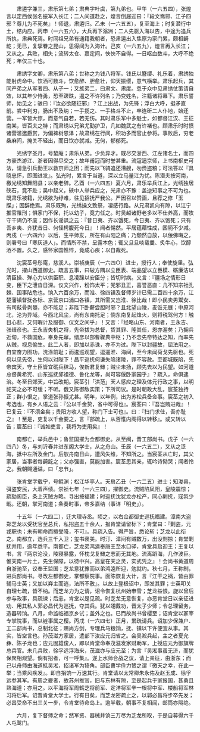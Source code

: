 <!-- { "loadSidebar": true } -->
　　肃遴字兼三，肃乐第七弟；肃典字叶虞，第九弟也。甲午（一六五四），张煌言以定西侯张名振军入长江；二人间道赴之，煌言倒屣迎曰：『段文鸯邪、江子四邪？尊儿为不死矣』！师退，肃遴归。乙未（一六五五），复至海上；时复潜行中土，结内应。丙申（一六五六），大兵再下滃洲；二人先驱入海以告，中途为追兵所执，肃典死焉。时同祖兄弟有通籍我朝者，恐肃遴出入焦原为家门累，颇相齮龁；无已，复挈眷之昆山，思得间为入海计。己亥（一六五九），煌言再入长江；又从之。兵败，相失；流转太仓、嘉定间，怏怏不自得。一日呕血数斗，大呼不绝死；年仅三十也。

　　肃绣字文卿，肃乐第八弟；世称之为钱八将军。钱氏以簪缨、礼乐着，肃绣独能射虎命中。饮酒可数斗，饮愈醉、胆愈壮，仰天振缨，意气横举。肃乐起兵，其同产弟之从军者四、从子一；又族弟二，曰肃文、肃度。忽于众中见肃绣仗策请自效，以其年少恃勇，恐至蹉跌，遏之不许列名；乃变姓名，注籍诸将幕下。肃乐誓师，始见之；骇曰：『汝必欲随征邪』？江上出战，为先锋；浮白大呼，挺矛直前。尝中利刃，肠出不及纳；一手揽之、一手格斗不止，卒连斫二人仆地，始还营。一军皆大惊，而意气自若，若无伤。其时肃乐军中多魁士，如都督江汉、王征南某，皆百夫之特；而肃绣以兄弟尤勤护卫，几如魏武之有许褚也。顾肃乐时时愤诸营滥邀爵赏，为偏裨树恩泽；故肃绣在行间，积功多而官止参将。事败后，穷老桑麻间，掩关不轻出，而日饮亦就减。无何，郁郁死。

　　光绣字圣月，号蛰庵；肃乐从弟。少负异才。既尽交浙西、江左诸名士，而四方豪杰游江、浙者因得尽交之；故年甫冠而时誉甚重。流寇逼京师，上书南枢史可法，请急引兵勤王以救京师之困；而先以飞骑追还漕艘，勿赍盗粮；可法答以『具晓忠怀，即图进发』。弘光时，累言于当道，深以立马量江为忧。陈潜夫按河南，檄光绣知舞阳县；以亲老辞。乙酉（一六四五）夏六月，肃乐举兵江上，光绣独居硖石，竟不赴；吴中起义，硖中人举兵应之，光肃亦不豫：盖逆知事之不可为也。既肃乐被籍，光绣欲为纾难，往见招抚严我公。严因召以赞画，且荐之修「玉牒」；因辞绝焉。肃乐既殉，光绣操文致祭，凄感行路。从兄肃凯向有隙，以江宁推官罹刑；惧家门不保，托以幼子，竟力任之。时吴越诸野老多以不仕养高，而牧守干谒仍不废；因作长谣讽之云：『昔日夷、齐以饿死，今日夷、齐以饱死；只有吾乡夷、齐犹昔日、何怪枵腹死今日』！闻者惕然。平居蕴藉性成，困阨不少减。丙戌（一六四六）以后，生平师友，所在有山阳之痛；乃颓然自放，以佞佛晦之，则署号曰「寒灰道人」。而情所不禁，呈露本色；辄又旦旦啖鼋羹、炙牛心，饮醇酒不置。久之，感怀家国憔悴，竟成心疾；以自裁死。

　　沈宸荃号彤庵，慈溪人。崇祯庚辰（一六四○）进士，授行人；奉使旋里。弘光时，擢山西道御史。疏言五事，曰破方隅以立臣表、端品望以立臣模、砺廉洁以清臣操、殚心力以供臣职、息凌躁以安臣分；皆切时病。又言：『疆场之情形日变，臣下之泄沓日深。仪文兴作，粉饰太平；党邪丑正，喜誉恶直：几不知宗社孔棘、国事阽危也。饷入六百余万，而淮、徐四镇及督师岁计已需二百四十余万，江楚藩镇督抚各标、京营京口浦口各镇，其所需又岂淮、徐比哉！即小民卖男鬻女、有司敲骨剥髓，亦不能足；非陛下卧薪尝胆时邪？且北望山陵，麦饭无展；中原河北，沦为异域。今西北风尘，尚有东南托足；倘东南复起烽火，则将税驾何方！触目心悲，又何暇计及服御、仪文之间乎』！又言：『经略山东、河南者，王永吉、张缙彦也。王永吉失机之将，先帝拔为总督，贷其罪、隆其任，恩亦渥矣；乃拥兵近甸，不救国危，奉身先窜。缙彦以部曹骤典中枢；乃不念先帝特达之知，而率先从贼，视息偷生。此二人者，即加以赤诛，亦不为过。陛下以封疆故，屈法用之。自宜奋力图功，洗涤前耻；而逡巡观望，逗遛淮、海间，至今未闻荷戈先驱也。死何以见先帝，生何以对陛下！昌平巡抚何谦失陷诸陵，罪不容赦。至都城既陷，先帝宾天，守土臣皆宜砺兵秣马，俟新君复雠；贼尘未扬，顾先去以为民望。如河道总督黄希宪、山东巡抚邱祖德、鲁化龙等，尚可容偃卧家园乎』？疏入，命俱逮治。冬至日郊天，中旨改期。宸荃引「洪范」天人感应之理及体元行政之事，以明祀天之必不可缓；不听。俄又陈御敌实策；下所司议。是时朝政大乱，宸荃独持正；群小恨之，掌道张孙振尤甚。明年，以年例，出为苏松兵备佥事。宸荃之初入考选也，有乡人语之云：『公以千金贽，省中可得也』。宸荃曰：『吾岂贿进哉』！已复云：『不须金矣；贵阳方收人望，称门下士可也』。曰：『扫门求仕，吾亦耻之』！至是，吏复以千金要之，言『部疏上，从否惟内阁得以转移』。或又转以告；宸荃曰：『诚如吏言，我将为吏用矣』！

　　南都亡，举兵邑中；鲁监国擢为佥都御史。从至闽，晋工部尚书。戊子（一六四八）冬，与刘沂春并进东阁大学士，从之舟山。壬辰（一六五二），又从之泛海，抵中左所及金门。后舣舟南日山，遭风失维，不知所之。当宸荃从亡时，其父家居，当事者每齮龁之；父亦强直，莫能加害。宸荃思其亲，辄吟诗恸哭；闻者怜之。我朝赐通谥，曰「忠节」。

　　张肯堂字载宁，号鲲渊；松江华亭人。天启乙丑（一六二五）进士；知浚县，弭盗安民，大着声绩。崇祯七年（一六三四），擢御史。流贼陷凤阳，皇陵震惊；疏劾阁臣，条上灭贼方略。寻出按福建；时巡抚沈犹龙亦松产，同心剿抚，寇氛少戢。还朝，掌河南道；条奏时事，帝多嘉纳（事详「明史」）。

　　十五年（一六四二），迁大理寺丞。顷之，以右佥都御史巡抚福建。漳南大盗郑芝龙以受抚官至总兵，私招盗五十余人，报肯堂请留标下；肯堂曰：『剿盗，元戎职也；未有朝命而擅受降，不可』。具疏入告。得严旨，悉论斩；芝龙以此衔之。南都立，选兵三千入卫；玺书褒美。时汀、漳间有贼数万，出没剽掠；肯堂剿抚并用，逾年悉平。南都亡，芝龙弟鸿逵奉唐王至水口驿，肯堂具启迎王；王复以书，言『两京沦没，陵寝暴露，怀枕戈复雠之志而无其地。流离蹈海，几作波臣。惟天南一片土，先生保障，以待中兴。高皇在天之灵，实式凭之』！会尚书黄道周自浙驰至，议奉王监国；芝龙意犹豫而以弟鸿逵所迎，勉就约。秋七月，王称制，进兵部尚书。寻改左都御史，掌都察院事。面陈恢复大计，言『江干之祸，皆由罪辅马士英；又加以弃主而逃，法所不赦』。以故上登极诏中，即发其罪；士英叩关自理七疏，皆不纳。而芝龙力为之请，诏令恢复杭州始申雪；芝龙益恨。旋以曾后参与政事，具疏谏；后恚，肯堂以是见疏。时芝龙无意恢复，亦恶肯堂日以亲征进劝、用其私人郭必昌代为巡抚，夺其兵。犹以翊戴功，晋太子少师；令总理留务，造器转饷。八月，命监临福京乡试；盖外之也。已而故尚书曾樱至；诏肯堂以冢宰专掌院事，而以铨事属之樱。丙戌（一六四七）正月，累疏请兵。诏加少保兼户、工二部尚书，总制北征；赐尚方剑，专理兵马粮饷，抚、镇以下许便宜从事。其实，皆空言也。孙茂滋方家居，遣部下汝应元归省之。会吴淞兵起，主之者夏允彝、陈子龙也；应元固雄俊人，即以肯堂命奉茂滋发家财助军，上授应元为御旗牌总兵官。未几兵败，徐孚远浮海来，茂滋亦与应元至；为言『吴淞事虽无济，而犹保聚相观望。倘有招者，可一呼集』。遂上水师合战之议，请上亲征，由浙东；而己以舟师由海道抵吴淞，招诸军为犄角。部臣曹学佺力赞之谓『徼天之幸，在此一举；当乘风疾发』。即自捐饷一万速其行。肯堂请以太常卿朱永佑及赵玉成、徐孚远参其军。有周之夔者，故苏州推官，旧与东林有隙，至是起兵于家报国，甚勇且熟海道；亦用之。以平海将军周鹤芝将前军、定洋将军辛一根将中军、楼船将军林习将后军。诏晋肯堂大学士。行有日矣，而芝龙密疏止之，以郭必昌将步卒先发；必昌受命不出三关一步，令肯堂待命岛上。逾半载，朝事不复相闻，邮筒亦隔绝。

　　六月，复下督师之命；然军资、器械并饷三万尽为芝龙所取，于是自募得六千人屯鹭门。

